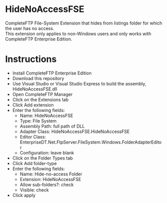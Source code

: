 HideNoAccessFSE
===============

CompleteFTP File-System Extension that hides from listings folder for which the user has no access.  
This extension only applies to non-Windows users and only works with CompleteFTP Enterprise Edition.

Instructions
============

* Install CompleteFTP Enterprise Edition
* Download this repository
* Use Visual Studio or Visual Studio Express to build the assembly, HideNoAccessFSE.dll
* Open CompleteFTP Manager
* Click on the Extensions tab
* Click Add extension
* Enter the following fields:
  - Name: HideNoAccessFSE
  - Type: File System
  - Assembly Path: full path of DLL
  - Adapter Class: HideNoAccessFSE.HideNoAccessFSE
  - Editor Class: EnterpriseDT.Net.FtpServer.FileSystem.Windows.FolderAdapterEditor
  - Configuration: leave blank
* Click on the Folder Types tab
* Click Add folder-type
* Enter the following fields:
  - Name: Hide-no-access Folder
  - Extension: HideNoAccessFSE
  - Allow sub-folders?: check
  - Visible: check
* Click apply

